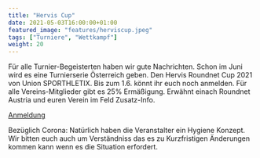 ```yaml
---
title: "Hervis Cup"
date: 2021-05-03T16:00:00+01:00
featured_image: "features/herviscup.jpeg"
tags: ["Turniere", "Wettkampf"]
weight: 20
---
```


Für alle Turnier-Begeisterten haben wir gute Nachrichten.
Schon im Juni wird es eine Turnierserie Österreich geben. 
Den Hervis Roundnet Cup 2021 von Union SPORTHLETIX.
Bis zum 1.6. könnt ihr euch noch anmelden.
Für alle Vereins-Mitglieder gibt es 25% Ermäßigung. 
Erwähnt einach Roundnet Austria und euren Verein im Feld Zusatz-Info. 

[Anmeldung](https://www.roundnetcup.at/)

Bezüglich Corona: 
Natürlich haben die Veranstalter ein Hygiene Konzept.
Wir bitten euch auch um Verständniss das es zu Kurzfristigen Änderungen kommen kann wenn es die Situation erfordert.